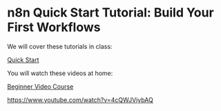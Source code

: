 # n8n Quick Start Tutorial: Build Your First Workflows


We will cover these tutorials in class:

[Quick Start](https://docs.n8n.io/try-it-out/quickstart/)


You will watch these videos at home:

[Beginner Video Course](https://docs.n8n.io/video-courses/#beginner)

https://www.youtube.com/watch?v=4cQWJViybAQ